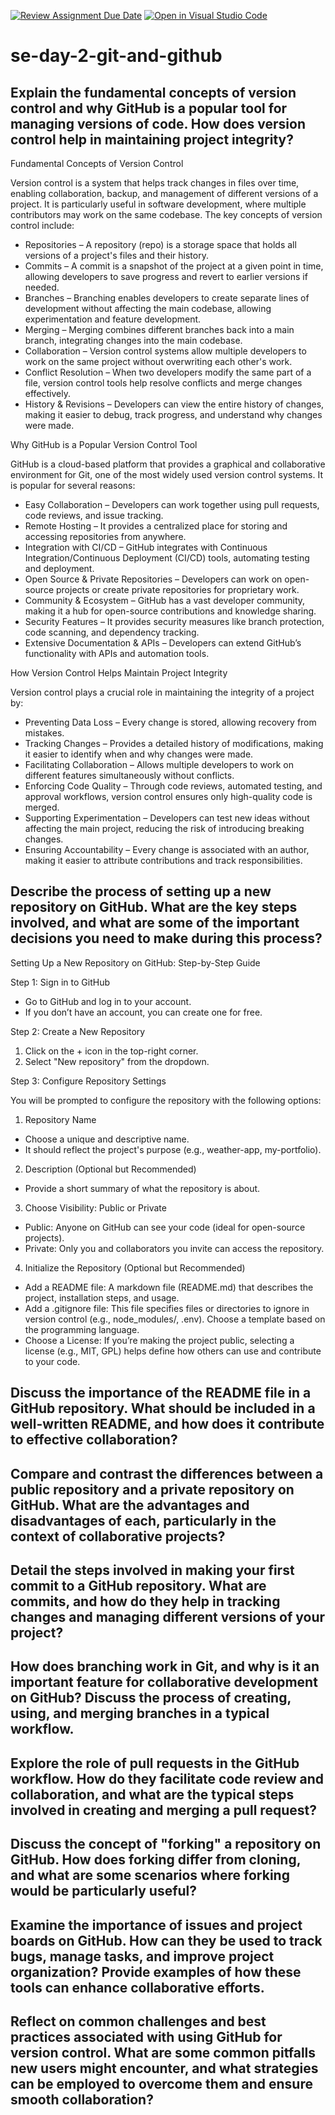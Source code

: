 [![Review Assignment Due Date](https://classroom.github.com/assets/deadline-readme-button-22041afd0340ce965d47ae6ef1cefeee28c7c493a6346c4f15d667ab976d596c.svg)](https://classroom.github.com/a/8wgCKhpZ)
[![Open in Visual Studio Code](https://classroom.github.com/assets/open-in-vscode-2e0aaae1b6195c2367325f4f02e2d04e9abb55f0b24a779b69b11b9e10269abc.svg)](https://classroom.github.com/online_ide?assignment_repo_id=18445116&assignment_repo_type=AssignmentRepo)
# se-day-2-git-and-github
## Explain the fundamental concepts of version control and why GitHub is a popular tool for managing versions of code. How does version control help in maintaining project integrity?

Fundamental Concepts of Version Control

Version control is a system that helps track changes in files over time, enabling collaboration, backup, and management of different versions of a project. It is particularly useful in software development, where multiple contributors may work on the same codebase. The key concepts of version control include:
- Repositories – A repository (repo) is a storage space that holds all versions of a project's files and their history.
- Commits – A commit is a snapshot of the project at a given point in time, allowing developers to save progress and revert to earlier versions if needed.
- Branches – Branching enables developers to create separate lines of development without affecting the main codebase, allowing experimentation and feature development.
- Merging – Merging combines different branches back into a main branch, integrating changes into the main codebase.
- Collaboration – Version control systems allow multiple developers to work on the same project without overwriting each other's work.
- Conflict Resolution – When two developers modify the same part of a file, version control tools help resolve conflicts and merge changes effectively.
- History & Revisions – Developers can view the entire history of changes, making it easier to debug, track progress, and understand why changes were made.

Why GitHub is a Popular Version Control Tool

GitHub is a cloud-based platform that provides a graphical and collaborative environment for Git, one of the most widely used version control systems. It is popular for several reasons:
- Easy Collaboration – Developers can work together using pull requests, code reviews, and issue tracking.
- Remote Hosting – It provides a centralized place for storing and accessing repositories from anywhere.
- Integration with CI/CD – GitHub integrates with Continuous Integration/Continuous Deployment (CI/CD) tools, automating testing and deployment.
- Open Source & Private Repositories – Developers can work on open-source projects or create private repositories for proprietary work.
- Community & Ecosystem – GitHub has a vast developer community, making it a hub for open-source contributions and knowledge sharing.
- Security Features – It provides security measures like branch protection, code scanning, and dependency tracking.
- Extensive Documentation & APIs – Developers can extend GitHub’s functionality with APIs and automation tools.

How Version Control Helps Maintain Project Integrity

Version control plays a crucial role in maintaining the integrity of a project by:
- Preventing Data Loss – Every change is stored, allowing recovery from mistakes.
- Tracking Changes – Provides a detailed history of modifications, making it easier to identify when and why changes were made.
- Facilitating Collaboration – Allows multiple developers to work on different features simultaneously without conflicts.
- Enforcing Code Quality – Through code reviews, automated testing, and approval workflows, version control ensures only high-quality code is merged.
- Supporting Experimentation – Developers can test new ideas without affecting the main project, reducing the risk of introducing breaking changes.
- Ensuring Accountability – Every change is associated with an author, making it easier to attribute contributions and track responsibilities.

## Describe the process of setting up a new repository on GitHub. What are the key steps involved, and what are some of the important decisions you need to make during this process?

Setting Up a New Repository on GitHub: Step-by-Step Guide

Step 1: Sign in to GitHub
- Go to GitHub and log in to your account.
- If you don’t have an account, you can create one for free.

Step 2: Create a New Repository
1.	Click on the + icon in the top-right corner.
2.	Select "New repository" from the dropdown.

Step 3: Configure Repository Settings

You will be prompted to configure the repository with the following options:
1. Repository Name
- Choose a unique and descriptive name.
- It should reflect the project's purpose (e.g., weather-app, my-portfolio).
2. Description (Optional but Recommended)
- Provide a short summary of what the repository is about.
3. Choose Visibility: Public or Private
- Public: Anyone on GitHub can see your code (ideal for open-source projects).
- Private: Only you and collaborators you invite can access the repository.
4. Initialize the Repository (Optional but Recommended)
- Add a README file: A markdown file (README.md) that describes the project, installation steps, and usage.
- Add a .gitignore file: This file specifies files or directories to ignore in version control (e.g., node_modules/, .env). Choose a template based on the programming language.
- Choose a License: If you’re making the project public, selecting a license (e.g., MIT, GPL) helps define how others can use and contribute to your code.

## Discuss the importance of the README file in a GitHub repository. What should be included in a well-written README, and how does it contribute to effective collaboration?

## Compare and contrast the differences between a public repository and a private repository on GitHub. What are the advantages and disadvantages of each, particularly in the context of collaborative projects?

## Detail the steps involved in making your first commit to a GitHub repository. What are commits, and how do they help in tracking changes and managing different versions of your project?

## How does branching work in Git, and why is it an important feature for collaborative development on GitHub? Discuss the process of creating, using, and merging branches in a typical workflow.

## Explore the role of pull requests in the GitHub workflow. How do they facilitate code review and collaboration, and what are the typical steps involved in creating and merging a pull request?

## Discuss the concept of "forking" a repository on GitHub. How does forking differ from cloning, and what are some scenarios where forking would be particularly useful?

## Examine the importance of issues and project boards on GitHub. How can they be used to track bugs, manage tasks, and improve project organization? Provide examples of how these tools can enhance collaborative efforts.

## Reflect on common challenges and best practices associated with using GitHub for version control. What are some common pitfalls new users might encounter, and what strategies can be employed to overcome them and ensure smooth collaboration?
